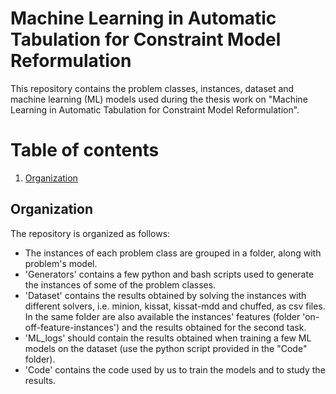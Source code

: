 # Machine Learning in Automatic Tabulation for Constraint Model Reformulation
This repository contains the problem classes, instances, dataset and machine learning (ML) models used during the thesis work on "Machine Learning in Automatic Tabulation for Constraint Model Reformulation".

# Table of contents
1. [Organization](#organization)

## Organization <a name="organization"></a>
The repository is organized as follows: 
- The instances of each problem class are grouped in a folder, along with problem's model.
- 'Generators' contains a few python and bash scripts used to generate the instances of some of the problem classes.
- 'Dataset' contains the results obtained by solving the instances with different solvers, i.e. minion, kissat, kissat-mdd and chuffed, as csv files. In the same folder are also available the instances' features (folder 'on-off-feature-instances') and the results obtained for the second task.
- 'ML_logs' should contain the results obtained when training a few ML models on the dataset (use the python script provided in the "Code" folder).
- 'Code' contains the code used by us to train the models and to study the results.

